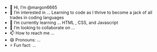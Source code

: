 - 👋 Hi, I’m @margon6665
- 👀 I’m interested in ... Learning to code as I thrive to become a jack of all trades in coding languages
- 🌱 I’m currently learning ... HTML , CSS, and Javascript
- 💞️ I’m looking to collaborate on ...
- 📫 How to reach me ...
- 😄 Pronouns: ...
- ⚡ Fun fact: ...

<!---
margon6665/margon6665 is a ✨ special ✨ repository because its `README.md` (this file) appears on your GitHub profile.
You can click the Preview link to take a look at your changes.
--->

